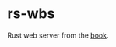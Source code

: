 # rs-wbs

Rust web server from the [book](https://doc.rust-lang.org/book/ch20-00-final-project-a-web-server.html).
